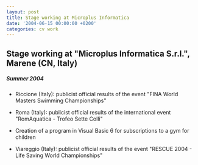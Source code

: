 ```yaml
---
layout: post
title: Stage working at Microplus Informatica
date: '2004-06-15 00:00:00 +0200'
categories: cv work
---
```


## Stage working at "Microplus Informatica S.r.l.", Marene (CN, Italy)

##### Summer 2004

* Riccione (Italy): publicist official results of the event "FINA World Masters Swimming Championships"

* Roma (Italy): publicist official results of the international event "RomAquatica - Trofeo Sette Colli"

* Creation of a program in Visual Basic 6 for subscriptions to a gym for children

* Viareggio (Italy): publicist official results of the event "RESCUE 2004 - Life Saving World Championships"
